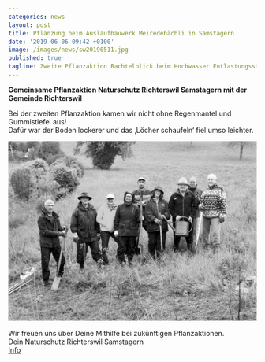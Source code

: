 ```yaml
---
categories: news
layout: post
title: Pflanzung beim Auslaufbauwerk Meiredebächli in Samstagern 
date: '2019-06-06 09:42 +0100'
image: /images/news/sw20190511.jpg
published: true
tagline: Zweite Pflanzaktion Bachtelblick beim Hochwasser Entlastungsstollen Chrummbächli 
---
```


**Gemeinsame Pflanzaktion Naturschutz Richterswil Samstagern mit der Gemeinde Richterswil**   


Bei der zweiten Pflanzaktion kamen wir nicht ohne Regenmantel und Gummistiefel aus!  
Dafür war der Boden lockerer und das ‚Löcher schaufeln‘ fiel umso leichter.  
  

<img class="float-left mr-20" src="/images/news/sw20190511.jpg" />        



<br />  
  
  
Wir freuen uns über Deine Mithilfe bei zukünftigen Pflanzaktionen.  
Dein Naturschutz Richterswil Samstagern  
[Info](mailto:info@naturschutz-r-s.ch)
